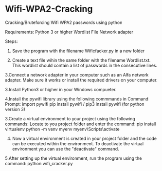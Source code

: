 # Wifi-WPA2-Cracking
Cracking/Bruteforcing  Wifi WPA2 passwords using python

Requirements:
  Python 3 or higher
  Wordlist File
  Network adapter

Steps:
  1. Save the program with the filename Wificfacker.py in a new folder
  
  2. Create a text file wihin the same folder with the filename Wordlist.txt.
     This wordlist should contain a list of passwords in the consecutive lines.
  
  3.Connect a network adapter in your computer such as an Alfa network adapter.
    Make sure it works or install the required drivers on your computer.
     
  3.Install Python3 or higher in your Windows compueter.
  
  4.Install the pywifi library using the following commmands in Command Prompt:
      import pywifi
      pip install pywifi / pip3 install pywifi (for python version 3)
      
  3.Create a virtual environment to your project using the following commands:
      Locate to you project folder and enter the command:
        pip install virtualenv 
        python -m venv myenv
        myenv\Scripts\activate
        
  4. Now a virtual environment is created in your project folder and the code can be executed within the environment. To deactivate the virtual environment you can use the "deactivate" command.
  
  5.After setting up the virtual environment, run the program using the command:
      python wifi_cracker.py

      
  
      
